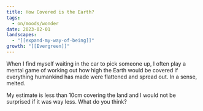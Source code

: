 ```yaml
---
title: How Covered is the Earth?
tags:
  - on/moods/wonder
date: 2023-02-01
landscapes:
  - "[[expand-my-way-of-being]]"
growth: "[[Evergreen]]"
---
```

When I find myself waiting in the car to pick someone up, I often play a mental game of working out how high the Earth would be covered if everything humankind has made were flattened and spread out. In a sense, melted.

My estimate is less than 10cm covering the land and I would not be surprised if it was way less. What do you think?